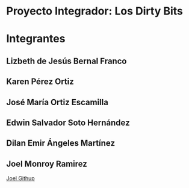 # Proyecto Integrador: Los Dirty Bits

# Integrantes

## Lizbeth de Jesús Bernal Franco 

## Karen Pérez Ortiz 

## José María Ortiz Escamilla

## Edwin Salvador Soto Hernández

## Dilan Emir Ángeles Martínez

## Joel Monroy Ramirez
[Joel Githup](https://github.com/joel-itsoeh)
